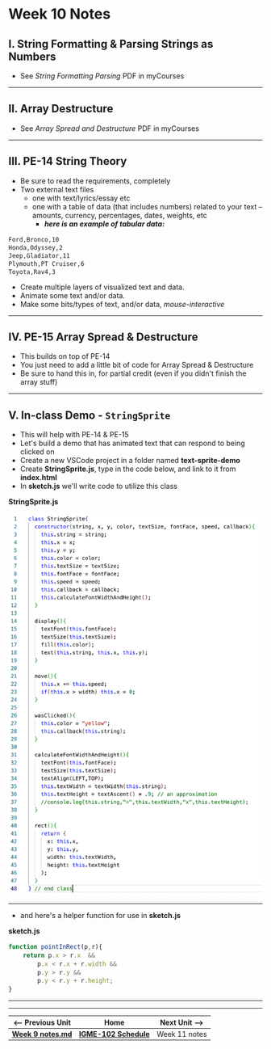 # Week 10 Notes

## I. String Formatting & Parsing Strings as Numbers
- See *String Formatting Parsing* PDF in myCourses

<hr>

## II. Array Destructure
- See *Array Spread and Destructure* PDF in myCourses

<hr>

## III. PE-14 String Theory
- Be sure to read the requirements, completely
- Two external text files
  - one with text/lyrics/essay etc
  - one with a table of data (that includes numbers) related to your text – amounts, currency, percentages, dates, weights, etc
    - ***here is an example of tabular data:***

```
Ford,Bronco,10
Honda,Odyssey,2
Jeep,Gladiator,11
Plymouth,PT Cruiser,6
Toyota,Rav4,3
```

- Create multiple layers of visualized text and data.
- Animate some text and/or data.
- Make some bits/types of text, and/or data, *mouse-interactive*

<hr>

## IV. PE-15 Array Spread & Destructure
- This builds on top of PE-14 
- You just need to add a little bit of code for Array Spread & Destructure
- Be sure to hand this in, for partial credit (even if you didn't finish the array stuff)

<hr>

## V. In-class Demo - `StringSprite`
- This will help with PE-14 & PE-15
- Let's build a demo that has animated text that can respond to being clicked on
- Create a new VSCode project in a folder named **text-sprite-demo**
- Create **StringSprite.js**, type in the code below, and link to it from **index.html**
- In **sketch.js** we'll write code to utilize this class

**StringSprite.js**

![screenshot](./_images/stringsprite.png)

<hr>

 - and here's a helper function for use in **sketch.js**

**sketch.js**

```js
function pointInRect(p,r){
	return p.x > r.x  && 
		p.x < r.x + r.width &&
		p.y > r.y && 
		p.y < r.y + r.height;
}
```

<hr><hr>

| <-- Previous Unit | Home | Next Unit -->
| --- | --- | --- 
| [**Week 9 notes.md**](09.md)     |  [**IGME-102 Schedule**](../schedule.md) | Week 11 notes

